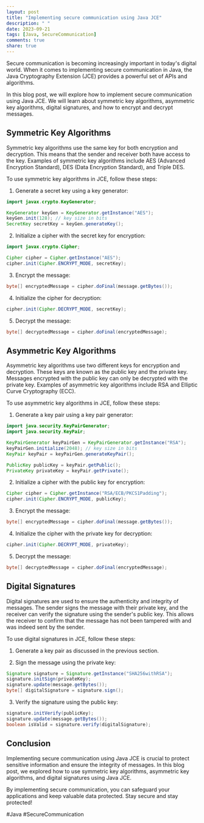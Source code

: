 ```yaml
---
layout: post
title: "Implementing secure communication using Java JCE"
description: " "
date: 2023-09-21
tags: [Java, SecureCommunication]
comments: true
share: true
---
```


Secure communication is becoming increasingly important in today's digital world. When it comes to implementing secure communication in Java, the Java Cryptography Extension (JCE) provides a powerful set of APIs and algorithms.

In this blog post, we will explore how to implement secure communication using Java JCE. We will learn about symmetric key algorithms, asymmetric key algorithms, digital signatures, and how to encrypt and decrypt messages.

## Symmetric Key Algorithms

Symmetric key algorithms use the same key for both encryption and decryption. This means that the sender and receiver both have access to the key. Examples of symmetric key algorithms include AES (Advanced Encryption Standard), DES (Data Encryption Standard), and Triple DES.

To use symmetric key algorithms in JCE, follow these steps:

1. Generate a secret key using a key generator:

```java
import javax.crypto.KeyGenerator;

KeyGenerator keyGen = KeyGenerator.getInstance("AES");
keyGen.init(128); // key size in bits
SecretKey secretKey = keyGen.generateKey();
```

2. Initialize a cipher with the secret key for encryption:

```java
import javax.crypto.Cipher;

Cipher cipher = Cipher.getInstance("AES");
cipher.init(Cipher.ENCRYPT_MODE, secretKey);
```

3. Encrypt the message:

```java
byte[] encryptedMessage = cipher.doFinal(message.getBytes());
```

4. Initialize the cipher for decryption:

```java
cipher.init(Cipher.DECRYPT_MODE, secretKey);
```

5. Decrypt the message:

```java
byte[] decryptedMessage = cipher.doFinal(encryptedMessage);
```

## Asymmetric Key Algorithms

Asymmetric key algorithms use two different keys for encryption and decryption. These keys are known as the public key and the private key. Messages encrypted with the public key can only be decrypted with the private key. Examples of asymmetric key algorithms include RSA and Elliptic Curve Cryptography (ECC).

To use asymmetric key algorithms in JCE, follow these steps:

1. Generate a key pair using a key pair generator:

```java
import java.security.KeyPairGenerator;
import java.security.KeyPair;

KeyPairGenerator keyPairGen = KeyPairGenerator.getInstance("RSA");
keyPairGen.initialize(2048); // key size in bits
KeyPair keyPair = keyPairGen.generateKeyPair();

PublicKey publicKey = keyPair.getPublic();
PrivateKey privateKey = keyPair.getPrivate();
```

2. Initialize a cipher with the public key for encryption:

```java
Cipher cipher = Cipher.getInstance("RSA/ECB/PKCS1Padding");
cipher.init(Cipher.ENCRYPT_MODE, publicKey);
```

3. Encrypt the message:

```java
byte[] encryptedMessage = cipher.doFinal(message.getBytes());
```

4. Initialize the cipher with the private key for decryption:

```java
cipher.init(Cipher.DECRYPT_MODE, privateKey);
```

5. Decrypt the message:

```java
byte[] decryptedMessage = cipher.doFinal(encryptedMessage);
```

## Digital Signatures

Digital signatures are used to ensure the authenticity and integrity of messages. The sender signs the message with their private key, and the receiver can verify the signature using the sender's public key. This allows the receiver to confirm that the message has not been tampered with and was indeed sent by the sender.

To use digital signatures in JCE, follow these steps:

1. Generate a key pair as discussed in the previous section.

2. Sign the message using the private key:

```java
Signature signature = Signature.getInstance("SHA256withRSA");
signature.initSign(privateKey);
signature.update(message.getBytes());
byte[] digitalSignature = signature.sign();
```

3. Verify the signature using the public key:

```java
signature.initVerify(publicKey);
signature.update(message.getBytes());
boolean isValid = signature.verify(digitalSignature);
```

## Conclusion

Implementing secure communication using Java JCE is crucial to protect sensitive information and ensure the integrity of messages. In this blog post, we explored how to use symmetric key algorithms, asymmetric key algorithms, and digital signatures using Java JCE.

By implementing secure communication, you can safeguard your applications and keep valuable data protected. Stay secure and stay protected!

#Java #SecureCommunication
